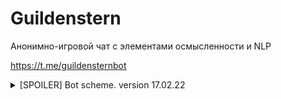 # Guildenstern

Анонимно-игровой чат с элементами осмысленности и NLP

https://t.me/guildensternbot

<details> 
  <summary>[SPOILER] Bot scheme. version 17.02.22  </summary>

  ![""](/.resource/Guildenstern.png "Chris")
</details>
